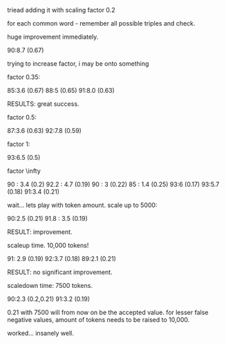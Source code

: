 triead adding it with scaling factor 0.2

for each common word - remember all possible triples and check.

huge improvement immediately.

90:8.7 (0.67)

trying to increase factor, i may be onto something

factor 0.35:

85:3.6 (0.67)
88:5 (0.65)
91:8.0 (0.63)

RESULTS: great success.

factor 0.5:

87:3.6 (0.63)
92:7.8 (0.59)

factor 1:

93:6.5 (0.5)

factor \infty

90 : 3.4 (0.2)
92.2 : 4.7 (0.19)
90 : 3 (0.22)
85 : 1.4 (0.25)
93:6 (0.17)
93:5.7 (0.18)
91:3.4 (0.21)



wait... lets play with token amount. scale up to 5000:

90:2.5 (0.21)
91.8 : 3.5 (0.19)

RESULT: improvement.

scaleup time. 10,000 tokens!

91: 2.9 (0.19)
92:3.7 (0.18)
89:2.1 (0.21)

RESULT: no significant improvement.

scaledown time: 7500 tokens.

90:2.3 (0.2,0.21)
91:3.2 (0.19)

0.21 with 7500 will from now on be the accepted value.
for lesser false negative values, amount of tokens needs to be raised to 10,000.

worked... insanely well.